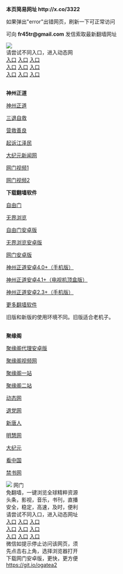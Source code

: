 <p><strong>本页简易网址 http://x.co/3322 </strong></p>
<p>如果弹出"error"出错网页，刷新一下可正常访问</p>
<p>可向 <strong>fr45tr@gmail.com</strong> 发信索取最新翻墙网址</p>
<td align="center"><a target="_blank" href="https://user-images.githubusercontent.com/33987457/34963548-1d630d1e-fa84-11e7-90bf-b19621f43f9c.jpg"><img src="https://user-images.githubusercontent.com/33987457/34963548-1d630d1e-fa84-11e7-90bf-b19621f43f9c.jpg" style="max-width:100%;"></a></td>
  </tr>
  <tr>
    <td align="center"><br>
    </td>
  </tr><tr>
    <td align="center">请尝试不同入口，进入动态网<br>  
      <a href="http://t.cn/RXSUA5n" rel="nofollow">入口</a>
      <a href="http://1.165.108.199/1" rel="nofollow">入口</a>
      <a href="http://111.253.221.95/1" rel="nofollow">入口</a><br>
      <a href="http://rbivp.yspjgjq.gq/70dw" rel="nofollow">入口</a>
      <a href="http://nbcxz.hbyaakh.gq/1" rel="nofollow">入口</a>
      <a href="http://rbivp.yspjgjq.gq/70ipdw" rel="nofollow">入口</a><br>
      <a href="http://rbivp.yspjgjq.gq/70sdtw" rel="nofollow">入口</a>
      <a href="http://t.cn/R3STV9o" rel="nofollow">入口</a>
      <a href="https://web-proxy-1.herokuapp.com/proxy/http://dongtaiwang.com/loc/phome.php" rel="nofollow">入口</a><br>

<br>
<p><strong>神州正道</strong></p>
<p><a href="http://rbivp.yspjgjq.gq/70sz" rel="nofollow">神州正道</a></p>
<p><a href="http://rbivp.yspjgjq.gq/70st" rel="nofollow">三退自救</a></p>
<p><a href="http://rbivp.yspjgjq.gq/70qg" rel="nofollow">营救善良</a></p>
<p><a href="http://rbivp.yspjgjq.gq/70sj" rel="nofollow">起诉江泽民</a></p>
<p><a href="http://1.165.108.199/2/" rel="nofollow">大纪元新闻网</a></p>
<p><a href="http://http://t.cn/R3STVxF" rel="nofollow">网门视频1</a></p>
<p><a href="jtdxuqs.kjdeemk.gq" rel="nofollow">网门视频2</a></p>
<p><strong>下载翻墙软件</strong></p>


<p><a href="https://git.io/fgp" rel="nofollow">自由门</a></p>
<p><a href="https://git.io/vEJlj rel="nofollow">无界浏览</a></p>
<p><a href="https://git.io/fgma" rel="nofollow">自由门安卓版</a></p>
<p><a href="https://s3.amazonaws.com/693/um.apk" rel="nofollow">无界浏览安卓版</a></p>
<p><a href="https://git.io/ogatea2">网门安卓版</a></p>
<p><a href="https://git.io/vQjqe" rel="nofollow">神州正道安卓4.0+（手机版）</a></p>
<p><a href="https://git.io/vAonz" rel="nofollow">神州正道安卓4.1+（电视机顶盒版）</a></p>
<p><a href="https://git.io/vAH9P" rel="nofollow">神州正道安卓2.3+（手机版）</a></p>
<p><a href="https://github.com/bannedbook/fanqiang/wiki">更多翻墙软件</a></p>
旧版和新版的使用环境不同。旧版适合老机子。<br>


<br>
<p><strong>聚缘阁</strong></p>
<p><a href="https://github.com/hao369/a/raw/master/j8.apk">聚缘阁代理安卓版</a></p>
<p><a href="http://u77.cer4.ga/tv/" rel="nofollow">聚缘阁视频网</a></p>
<p><a href="https://j99.214g.gq/tz/" rel="nofollow">聚缘阁一站</a></p>
<p><a href="https://j99.214g.gq/tz/" rel="nofollow">聚缘阁二站</a></p>
<p><a href="https://j99.214g.gq/cx/?bb" rel="nofollow">动态网</a></p>
<p><a href="http://j99.214g.gq/cx/?id=8" rel="nofollow">退党网</a></p>
<p><a href="https://j99.214g.gq/cx/?id=5" rel="nofollow">新唐人</a></p>
<p><a href="https://j99.214g.gq/cx/?id=8" rel="nofollow">明慧网</a></p>
<p><a href="http://j99.214g.gq/cx/?id=7" rel="nofollow">大纪元</a></p>
<p><a href="http://j99.214g.gq/cx/?id=11" rel="nofollow">看中国</a></p>
<p><a href="http://j99.214g.gq/cx/?id=16" rel="nofollow">禁书网</a></p>
<td align="center"><a target="_blank" href="https://cloud.githubusercontent.com/assets/11880933/13434984/f430fae2-e012-11e5-814f-c2df1e82b247.jpg"><img src="https://cloud.githubusercontent.com/assets/11880933/13434984/f430fae2-e012-11e5-814f-c2df1e82b247.jpg" style="max-width:100%;"></a></td>
  </tr>
  <tr>
    <td align="center">网门<br>
      免翻墙，一键浏览全球精粹资源<br>
      头条，影视，音乐，书刊，直播<br>
      安全，稳定，高速，及时，便利<br>
    </td>
  </tr><tr>
    <td align="center">请尝试不同入口，进入动态网址<br>      
      <a href="https://s3.us-east-2.amazonaws.com/ogateh/show.htm?from=852" rel="nofollow">入口</a>
      <a href="https://s3.eu-west-2.amazonaws.com/ogatel/show.htm?from=852" rel="nofollow">入口</a>
      <a href="https://konhgd.global.ssl.fastly.net/?from=852" rel="nofollow">入口</a><br>
      <a href="https://s3.ap-northeast-2.amazonaws.com/ogates/show.htm?from=852" rel="nofollow">入口</a>
      <a href="https://s3.eu-central-1.amazonaws.com/ogatef/show.htm?from=852" rel="nofollow">入口</a>
      <a href="https://s3.ap-south-1.amazonaws.com/ogatem/show.htm?from=852" rel="nofollow">入口</a><br>
      <a href="https://s3-us-west-1.amazonaws.com/ogaten/show.htm?from=852" rel="nofollow">入口</a>
      <a href="https://s3.ca-central-1.amazonaws.com/ogatec/show.htm?from=852" rel="nofollow">入口</a>
      <a href="https://s3-ap-northeast-1.amazonaws.com/ogatet/show.htm?from=852" rel="nofollow">入口</a><br>
      微信如提示停止访问该网页，须<br>
      先点击右上角，选择浏览器打开<br>
    </td>
  </tr>
  <tr>
    <td align="center">
      下载网门安卓版，更快，更方便<br><a href="https://raw.githubusercontent.com/oGate2/up/master/oGate.apk" rel="nofollow">https://git.io/ogatea2</a><br>
